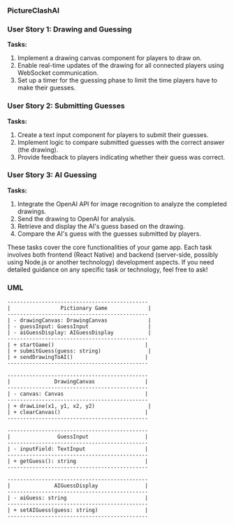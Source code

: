 ### PictureClashAI


### User Story 1: Drawing and Guessing
**Tasks:**
1. Implement a drawing canvas component for players to draw on.
2. Enable real-time updates of the drawing for all connected players using WebSocket communication.
3. Set up a timer for the guessing phase to limit the time players have to make their guesses.

### User Story 2: Submitting Guesses
**Tasks:**
1. Create a text input component for players to submit their guesses.
2. Implement logic to compare submitted guesses with the correct answer (the drawing).
3. Provide feedback to players indicating whether their guess was correct.

### User Story 3: AI Guessing
**Tasks:**
1. Integrate the OpenAI API for image recognition to analyze the completed drawings.
2. Send the drawing to OpenAI for analysis.
3. Retrieve and display the AI's guess based on the drawing.
4. Compare the AI's guess with the guesses submitted by players.

These tasks cover the core functionalities of your game app. Each task involves both frontend (React Native) and backend (server-side, possibly using Node.js or another technology) development aspects. If you need detailed guidance on any specific task or technology, feel free to ask!

### UML

    ---------------------------------------------
    |                Pictionary Game             |
    ---------------------------------------------
    | - drawingCanvas: DrawingCanvas             |
    | - guessInput: GuessInput                   |
    | - aiGuessDisplay: AIGuessDisplay           |
    ---------------------------------------------
    | + startGame()                             |
    | + submitGuess(guess: string)               |
    | + sendDrawingToAI()                       |
    ---------------------------------------------
    
    ---------------------------------------------
    |              DrawingCanvas                |
    ---------------------------------------------
    | - canvas: Canvas                          |
    ---------------------------------------------
    | + drawLine(x1, y1, x2, y2)                 |
    | + clearCanvas()                           |
    ---------------------------------------------
    
    ---------------------------------------------
    |               GuessInput                  |
    ---------------------------------------------
    | - inputField: TextInput                   |
    ---------------------------------------------
    | + getGuess(): string                      |
    ---------------------------------------------
    
    ---------------------------------------------
    |              AIGuessDisplay               |
    ---------------------------------------------
    | - aiGuess: string                         |
    ---------------------------------------------
    | + setAIGuess(guess: string)               |
    ---------------------------------------------
